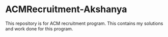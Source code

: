 # ACMRecruitment-Akshanya
This repository is for ACM recruitment program.
This contains my solutions and work done for this program.
